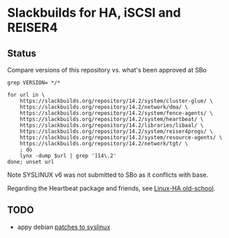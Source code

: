# Slackbuilds for HA, iSCSI and REISER4

## Status

Compare versions of this repository vs. what's been approved at SBo

	grep VERSION= */*

	for url in \
		https://slackbuilds.org/repository/14.2/system/cluster-glue/ \
		https://slackbuilds.org/repository/14.2/network/dma/ \
		https://slackbuilds.org/repository/14.2/system/fence-agents/ \
		https://slackbuilds.org/repository/14.2/system/heartbeat/ \
		https://slackbuilds.org/repository/14.2/libraries/libaal/ \
		https://slackbuilds.org/repository/14.2/system/reiser4progs/ \
		https://slackbuilds.org/repository/14.2/system/resource-agents/ \
		https://slackbuilds.org/repository/14.2/network/tgt/ \
		; do
		lynx -dump $url | grep ']14\.2'
	done; unset url

Note SYSLINUX v6 was not submitted to SBo as it conflicts with base.

Regarding the Heartbeat package and friends, see [Linux-HA old-school](https://pub.nethence.com/server/linuxha-oldschool).

## TODO

- appy debian [patches to syslinux](https://pub.nethence.com/booting/syslinux-install)

